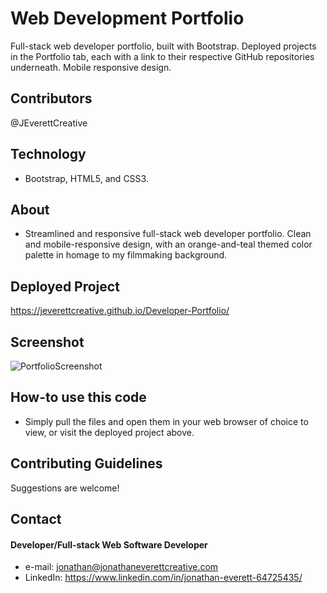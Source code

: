 # Web Development Portfolio
Full-stack web developer portfolio, built with Bootstrap. Deployed projects in the Portfolio tab, each with a link to their respective GitHub repositories underneath. Mobile responsive design. 

## Contributors
@JEverettCreative

## Technology
* Bootstrap, HTML5, and CSS3. 

## About
* Streamlined and responsive full-stack web developer portfolio. Clean and mobile-responsive design, with an orange-and-teal themed color palette in homage to my filmmaking background. 

## Deployed Project
https://jeverettcreative.github.io/Developer-Portfolio/

## Screenshot
![PortfolioScreenshot](https://user-images.githubusercontent.com/45632983/67114730-318f9480-f1a2-11e9-9fa0-2cc1bbe4ea42.png)

## How-to use this code
* Simply pull the files and open them in your web browser of choice to view, or visit the deployed project above.

## Contributing Guidelines
Suggestions are welcome!

## Contact
#### Developer/Full-stack Web Software Developer
* e-mail: jonathan@jonathaneverettcreative.com
* LinkedIn: https://www.linkedin.com/in/jonathan-everett-64725435/

